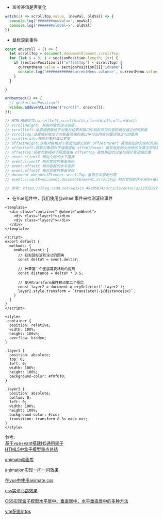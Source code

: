 
* 监听某值是否变化

```ts
watch(() => scrollTop.value, (newVal, oldVal) => {
  console.log('#######newVal=>', newVal)
  console.log('#######oldVal=>', oldVal)
})
```

* 鼠标滚到事件

```ts
const onScroll = () => {
  let scrollTop = document.documentElement.scrollTop;
  for (let i = 0; i < sectionPosition.length; i++) {
    if (sectionPosition[i]["offsetTop"] < scrollTop) {
      currentMenu.value = sectionPosition[i]["idName"]
      console.log('############currentMenu.value=>', currentMenu.value)
    }
  }

}

onMounted(() => {
  // getSectionPosition()
  window.addEventListener("scroll", onScroll);
});

// HTML精确定位:scrollLeft,scrollWidth,clientWidth,offsetWidth   
// scrollHeight: 获取对象的滚动高度。   
// scrollLeft:设置或获取位于对象左边界和窗口中目前可见内容的最左端之间的距离   
// scrollTop:设置或获取位于对象最顶端和窗口中可见内容的最顶端之间的距离   
// scrollWidth:获取对象的滚动宽度   
// offsetHeight:获取对象相对于版面或由父坐标 offsetParent 属性指定的父坐标的高度   
// offsetLeft:获取对象相对于版面或由 offsetParent 属性指定的父坐标的计算左侧位置   
// offsetTop:获取对象相对于版面或由 offsetTop 属性指定的父坐标的计算顶端位置   
// event.clientX 相对文档的水平座标   
// event.clientY 相对文档的垂直座标   
// event.offsetX 相对容器的水平坐标   
// event.offsetY 相对容器的垂直坐标   
// document.documentElement.scrollTop 垂直方向滚动的值   
// event.clientX+document.documentElement.scrollTop 相对文档的水平座标+垂直方向滚动的量

// 参考: https://blog.csdn.net/weixin_49295874/article/details/123152922
```

* 在Vue组件中，我们使用@wheel事件来检测滚轮事件
```vue
<template>
  <div class="container" @wheel="onWheel">
    <div class="layer1"></div>
    <div class="layer2"></div>
  </div>
</template>

<script>
export default {
  methods: {
    onWheel(event) {
      // 获取鼠标滚轮滚动的距离
      const deltaY = event.deltaY;

      // 计算第二个图层需要移动的距离
      const distance = deltaY * 0.5;

      // 使用transform属性移动第二个图层
      const layer2 = document.querySelector('.layer2');
      layer2.style.transform = `translateY(-${distance}px)`;
    }
  }
}
</script>

<style>
.container {
  position: relative;
  width: 100%;
  height: 100vh;
  overflow: hidden;
}

.layer1 {
  position: absolute;
  top: 0;
  left: 0;
  width: 100%;
  height: 100%;
  background-color: #f0f0f0;
}

.layer2 {
  position: absolute;
  bottom: 0;
  left: 0;
  width: 100%;
  height: 100%;
  background-color: #ccc;
  transition: transform 0.3s ease-out;
}
</style>

```


参考:  
[基于vue+vant搭建H5通用架子](https://juejin.im/post/5db52dedf265da4d495c3fb8)  
[HTML5中盒子模型重点总结](https://blog.csdn.net/baidu_29343517/article/details/81988791)


[animate动画库](https://daneden.github.io/animate.css/)

[animation实现一闪一闪效果](https://blog.csdn.net/caiyongshengcsdn/article/details/79397474)

[在vue中使用animate.css](https://www.cnblogs.com/gluncle/p/9662410.html)

[css实现心跳效果](https://blog.csdn.net/weixin_39147099/article/details/85018205)


[CSS实现盒子模型水平居中、垂直居中、水平垂直居中的多种方法](https://blog.csdn.net/Li_dengke/article/details/81193451)


[vite配置https](https://juejin.cn/post/7134582855006421000)